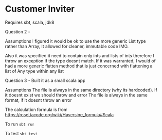 # Customer Inviter


Requires sbt, scala, jdk8

Question 2 -

Assumptions
I figured it would be ok to use the more generic List type rather than Array, It allowed for cleaner, immutable code IMO.

Also it was specified it need to contain only ints and lists of ints therefore I throw an exception if the type doesnt match.
If it was warranted, I would of had a more generic flatten method that is just concerned with flattening a list of Any type within any list

Question 3 -
Built it as a small scala app

Assumptions
The file is always in the same directory (why its hardcoded). If it doesnt exist we should throw and error
The file is always in the same format, if it doesnt throw an error

The calculation formula is from https://rosettacode.org/wiki/Haversine_formula#Scala

 To run
``` sbt run ```

To test
``` sbt test ```



